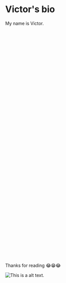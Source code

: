 # Victor's bio

My name is Victor.
<br />
<br />
<br />
<br /><br /><br /><br /><br /><br /><br /><br /><br /><br /><br /><br /><br /><br />
<br /><br /><br /><br /><br /><br /><br /><br /><br /><br /><br /><br /><br /><br />
<br /><br /><br /><br /><br /><br /><br /><br /><br /><br /><br /><br /><br /><br />
Thanks for reading 😂😁😂
<br />

![This is a alt text.](https://scontent.fyvr2-1.fna.fbcdn.net/v/t1.15752-9/82725162_2613142305580987_8007411952919773184_n.jpg?_nc_cat=100&ccb=2&_nc_sid=ae9488&_nc_ohc=d0DLquqGDXQAX9lKmUY&_nc_oc=AQk3JNV0rte1ZAVkDl8dcrwkOlxH27cDCs9O3SsxEknpgoUoGO0RarABT1RM7NX7gYHLzQXL58rVh7p1lx3Ofdjp&_nc_ht=scontent.fyvr2-1.fna&oh=4eb63c2004f882b2cc7a5658be0c8da6&oe=60317A93 "This is a sample image.")
